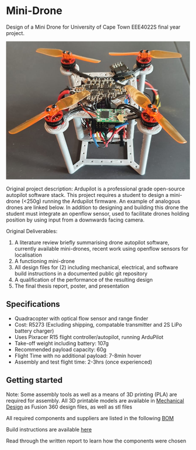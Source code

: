 # Mini-Drone
Design of a Mini Drone for University of Cape Town EEE4022S final year project.


![](./Images/framef1.png)


Original project description:
Ardupilot is a professional grade open-source autopilot software stack. This
project requires a student to design a mini-drone (<250g) running the Ardupilot
firmware. An example of analogous drones are linked below. In addition to
designing and building this drone the student must integrate an openflow sensor,
used to facilitate drones holding position by using input from a downwards facing
camera.

Original Deliverables:
1. A literature review briefly summarising drone autopilot software, currently
available mini-drones, recent work using openflow sensors for localisation
2. A functioning mini-drone
3. All design files for (2) including mechanical, electrical, and software build
instructions in a documented public git repository
4. A qualification of the performance of the resulting design
5. The final thesis report, poster, and presentation

## Specifications
- Quadracopter with optical flow sensor and range finder
- Cost: R5273 (Excluding shipping, compatable transmitter and 2S LiPo battery charger)
- Uses Pixracer R15 flight controller/autopilot, running ArduPilot
- Take-off weight including battery: 107g
- Recommended payload capacity: 60g
- Flight Time with no additional payload: 7-8min hover
- Assembly and test flight time: 2-3hrs (once experienced)

## Getting started
Note: Some assembly tools as well as a means of 3D printing (PLA) are required for assembly.  All 3D printable models are available in [Mechanical Design](./Mechanical%20Design) as Fusion 360 design files, as well as stl files

All required components and suppliers are listed in the following [BOM](./Instructions/BOM.xlsx)

Build instructions are available [here](./Instructions/README.md)

Read through the written report to learn how the components were chosen

